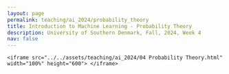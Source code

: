 ```yaml
---
layout: page
permalink: teaching/ai_2024/probability_theory
title: Introduction to Machine Learning - Probability Theory
description: University of Southern Denmark, Fall, 2024, Week 4
nav: false
---
```

<article>

    <iframe src="../../assets/teaching/ai_2024/04 Probability Theory.html" width="100%" height="600"> </iframe>

</article>
